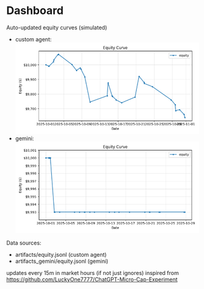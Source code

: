 # Dashboard

Auto-updated equity curves (simulated)

- custom agent: ![Equity Curve](artifacts/equity.png?v=fd7e8fb)
- gemini: ![Equity Curve (Gemini)](artifacts_gemini/equity.png?v=fd7e8fb)

Data sources:
- artifacts/equity.jsonl (custom agent)
- artifacts_gemini/equity.jsonl (gemini)

updates every 15m in market hours (if not just ignores)
inspired from https://github.com/LuckyOne7777/ChatGPT-Micro-Cap-Experiment